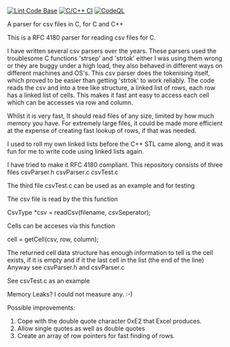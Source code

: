 [![Lint Code Base](https://github.com/ChrisMcGowanAu/csvParser/actions/workflows/super-linter.yml/badge.svg)](https://github.com/ChrisMcGowanAu/csvParser/actions/workflows/super-linter.yml)
[![C/C++ CI](https://github.com/ChrisMcGowanAu/csvParser/actions/workflows/c-cpp.yml/badge.svg)](https://github.com/ChrisMcGowanAu/csvParser/actions/workflows/c-cpp.yml)
[![CodeQL](https://github.com/ChrisMcGowanAu/csvParser/actions/workflows/github-code-scanning/codeql/badge.svg)](https://github.com/ChrisMcGowanAu/csvParser/actions/workflows/github-code-scanning/codeql)

A parser for csv files in C, for C and C++

This is a RFC 4180  parser for reading csv files for C.

I have written several csv parsers over the years. These parsers used the troublesome C functions 'strsep' and 'strtok'
either I was using them wrong or they are buggy under a high load, they also behaved in different ways on different machines
and OS's. This csv parser does the tokenising itself, which proved to be easier than getting 'strtok' to work reliably.
The code reads the csv and into a tree like structure, a linked list of rows, each row has a linked list of cells. This makes it fast ant easy to access each cell which can be accesses via row and column.

Whilst it is very fast, It should read files of any size, limited by how much memory you have. For extremely large files, it could be made more efficient at the expense of creating fast lookup of rows, if that was needed.

I used to roll my own linked lists before the C++ STL came along, and it was fun for me to write code using linked lists again. 

I have tried to make it RFC 4180 compliant. 
This repository consists of three files
csvParser.h
csvParser.c
csvTest.c

The third file csvTest.c can be used as an example and for testing

The csv file is read by the this function

CsvType *csv = readCsv(filename, csvSeperator);

Cells can be acceses via this function
    
cell = getCell(csv, row, column);

The returned cell data structure has enough information to tell is the cell exists, if it is empty and if it the last cell in the list (the end of the line)
Anyway see csvParser.h and csvParser.c

See csvTest.c as an example

Memory Leaks? I could not measure any. :-) 

Possible improvements:
1) Cope with the double quote character 0xE2 that Excel produces.
2) Allow single quotes as well as double quotes
3) Create an array of row pointers for fast finding of rows.
